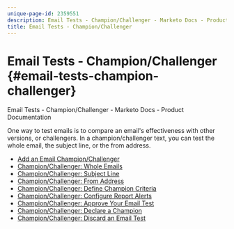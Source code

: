 ```yaml
---
unique-page-id: 2359551
description: Email Tests - Champion/Challenger - Marketo Docs - Product Documentation
title: Email Tests - Champion/Challenger
---
```


# Email Tests - Champion/Challenger {#email-tests-champion-challenger}

Email Tests - Champion/Challenger - Marketo Docs - Product Documentation

One way to test emails is to compare an email's effectiveness with other versions, or challengers. In a champion/challenger text, you can test the whole email, the subject line, or the from address.

* [Add an Email Champion/Challenger](email-tests-champion/challenger/add-an-email-champion-challenger.md)
* [Champion/Challenger: Whole Emails](email-tests-champion/challenger/champion-challenger-whole-emails.md)
* [Champion/Challenger: Subject Line](email-tests-champion/challenger/champion-challenger-subject-line.md)
* [Champion/Challenger: From Address](email-tests-champion/challenger/champion-challenger-from-address.md)
* [Champion/Challenger: Define Champion Criteria](email-tests-champion/challenger/champion-challenger-define-champion-criteria.md)
* [Champion/Challenger: Configure Report Alerts](email-tests-champion/challenger/champion-challenger-configure-report-alerts.md)
* [Champion/Challenger: Approve Your Email Test](email-tests-champion/challenger/champion-challenger-approve-your-email-test.md)
* [Champion/Challenger: Declare a Champion](email-tests-champion/challenger/champion-challenger-declare-a-champion.md)
* [Champion/Challenger: Discard an Email Test](email-tests-champion/challenger/champion-challenger-discard-an-email-test.md)

